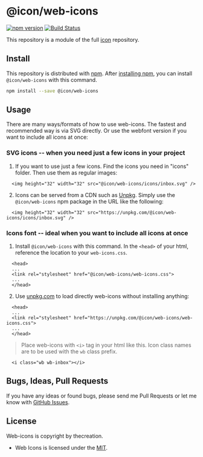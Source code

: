 # @icon/web-icons

[![npm version](https://img.shields.io/npm/v/@icon/web-icons.svg)](https://www.npmjs.org/package/@icon/web-icons)
[![Build Status](https://travis-ci.org/icon/icon.svg?branch=master)](https://travis-ci.org/icon/icon)

This repository is a module of the full [icon][icon] repository.

## Install

This repository is distributed with [npm]. After [installing npm][install-npm], you can install `@icon/web-icons` with this command.

```bash
npm install --save @icon/web-icons
```

## Usage

There are many ways/formats of how to use web-icons. The fastest and recommended way is via SVG directly. Or use the webfont version if you want to include all icons at once:

### SVG icons -- when you need just a few icons in your project

  1. If you want to use just a few icons. Find the icons you need in "icons" folder. Then use them as regular images:

```
  <img height="32" width="32" src="@icon/web-icons/icons/inbox.svg" />
```

  2. Icons can be served from a CDN such as [Unpkg][Unpkg]. Simply use the `@icon/web-icons` npm package in the URL like the following:

```
  <img height="32" width="32" src="https://unpkg.com/@icon/web-icons/icons/inbox.svg" />
```

### Icons font -- ideal when you want to include all icons at once

  1. Install `@icon/web-icons` with this command. In the `<head>` of your html, reference the location to your `web-icons.css`.

```
  <head>
  ...
  <link rel="stylesheet" href="@icon/web-icons/web-icons.css">
  ...
  </head>
```

  2. Use [unpkg.com][Unpkg] to load directly web-icons without installing anything:

```
  <head>
  ...
  <link rel="stylesheet" href="https://unpkg.com/@icon/web-icons/web-icons.css">
  ...
  </head>
```

> Place web-icons with `<i>` tag in your html like this. Icon class names are to be used with the `wb` class prefix.

```
  <i class="wb wb-inbox"></i>
```


## Bugs, Ideas, Pull Requests

If you have any ideas or found bugs, please send me Pull Requests or let me know with [GitHub Issues][github issues].

## License

Web-icons is copyright by thecreation.

- Web Icons is licensed under the [MIT][license].

[license]: https://opensource.org/licenses/MIT
[icon]: https://github.com/thecreation/icons
[npm]: https://www.npmjs.com/
[install-npm]: https://docs.npmjs.com/getting-started/installing-node
[sass]: http://sass-lang.com/
[github issues]: https://github.com/thecreation/icons/issues
[Unpkg]: https://unpkg.com